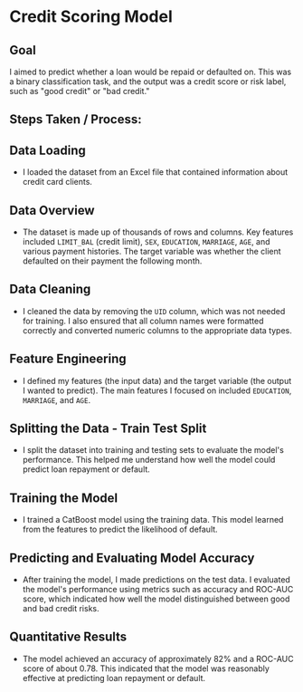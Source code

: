 # Credit Scoring Model

## Goal
I aimed to predict whether a loan would be repaid or defaulted on. This was a binary classification task, and the output was a credit score or risk label, such as "good credit" or "bad credit."

## Steps Taken / Process:

## Data Loading
* I loaded the dataset from an Excel file that contained information about credit card clients.

## Data Overview
* The dataset is made up of thousands of rows and columns. Key features included `LIMIT_BAL` (credit limit), `SEX`, `EDUCATION`, `MARRIAGE`, `AGE`, and various payment histories. The target variable was whether the client defaulted on their payment the following month.

## Data Cleaning
* I cleaned the data by removing the `UID` column, which was not needed for training. I also ensured that all column names were formatted correctly and converted numeric columns to the appropriate data types.

## Feature Engineering
* I defined my features (the input data) and the target variable (the output I wanted to predict). The main features I focused on included `EDUCATION`, `MARRIAGE`, and `AGE`.

## Splitting the Data - Train Test Split
* I split the dataset into training and testing sets to evaluate the model's performance. This helped me understand how well the model could predict loan repayment or default.

## Training the Model
* I trained a CatBoost model using the training data. This model learned from the features to predict the likelihood of default.

## Predicting and Evaluating Model Accuracy
* After training the model, I made predictions on the test data. I evaluated the model's performance using metrics such as accuracy and ROC-AUC score, which indicated how well the model distinguished between good and bad credit risks.

## Quantitative Results
* The model achieved an accuracy of approximately 82% and a ROC-AUC score of about 0.78. This indicated that the model was reasonably effective at predicting loan repayment or default. 
